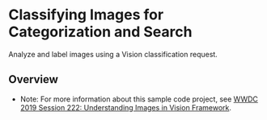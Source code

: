 # Classifying Images for Categorization and Search

Analyze and label images using a Vision classification request.

## Overview

- Note: For more information about this sample code project, see [WWDC 2019 Session 222: Understanding Images in Vision Framework](https://developer.apple.com/videos/play/wwdc19/222/).
